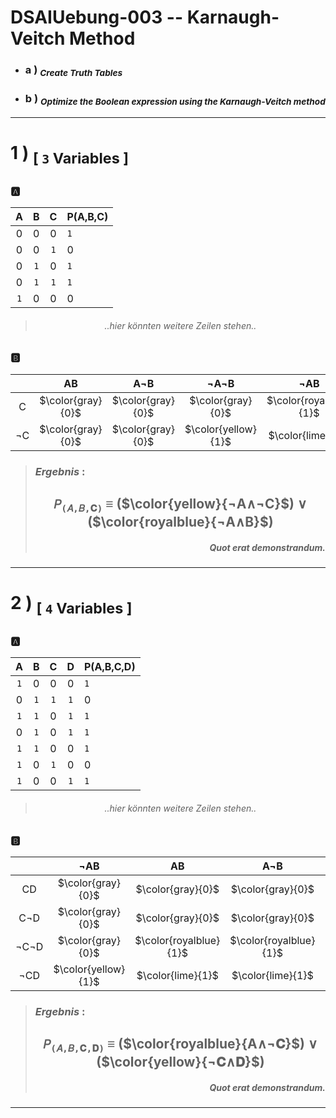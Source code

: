 <!-- ============================================================================================================ -->
<!--                         made by               Jan Ritt       -       https://github.com/IxI-Enki             -->
<!-- ============================================================================================================ -->

<div style="page-break-before: always;">

# DSAIUebung-003 -- Karnaugh-Veitch Method

- ### <p align="left"> a ) <sub>*Create Truth Tables* </sub></p>  
- ### <p align="left"> b ) <sub> *Optimize the Boolean expression using the Karnaugh-Veitch method* </sub></p>

--- 

<!-- - - - - - - - - - - - - exercise #1 - - - - - - - - - - - - -->
# <p align="left"> 1 ) <sub> [ `3` Variables ] </sub>
### 🅰️ </p>  
<div align="center">

| A | B | C | P(A,B,C) |
|:-:|:-:|:-:|:---------|
| 0 | 0 | 0 |   `1`    |
| 0 | 0 |`1`|    0     |
| 0 |`1`| 0 |   `1`    |
| 0 |`1`|`1`|   `1`    |
|`1`| 0 | 0 |    0     |
> ###### *..hier könnten weitere Zeilen stehen..*

### <p align="left">🅱️</p>
|    | AB | A¬B | ¬A¬B | ¬AB |
|:--:|:--:|:---:|:----:|:---:|
|  C | $\color{gray}{0}$ | $\color{gray}{0}$ | $\color{gray}{0}$ | $\color{royalblue}{1}$ |
| ¬C | $\color{gray}{0}$ | $\color{gray}{0}$ | $\color{yellow}{1}$ | $\color{lime}{1}$ |   

> ### <p align="left">***Ergebnis*** :</p>
> ##  `𝑃`<sub>`(𝐴,𝐵,𝐂)`</sub> ≡ ($\color{yellow}{¬A∧¬C}$) ∨ ($\color{royalblue}{¬A∧B}$)
> ##### *<p align="right"> Quot erat demonstrandum. </p>*
 
 --- 
</div></div>

<!-- - - - - - - - - - - - - exercise #2 - - - - - - - - - - - - -->
<div style="page-break-before: always;">

# <p align="left"> 2 ) <sub> [ `4` Variables ] </sub> 
### 🅰️ </p>  
<div align="center">

| A | B | C | D | P(A,B,C,D) |
|:-:|:-:|:-:|:-:|:-----------|
|`1`| 0 | 0 | 0 |     `1`    |
| 0 |`1`|`1`|`1`|      0     |
|`1`|`1`| 0 |`1`|     `1`    |
| 0 |`1`| 0 |`1`|     `1`    |
|`1`|`1`| 0 | 0 |     `1`    |
|`1`| 0 |`1`| 0 |      0     |
|`1`| 0 | 0 |`1`|     `1`    |
> ###### *..hier könnten weitere Zeilen stehen..*

### <p align="left">🅱️</p>
|      | ¬AB | AB | A¬B | ¬A¬B |
|:----:|:---:|:--:|:---:|:----:|
|   CD |  $\color{gray}{0}$  |   $\color{gray}{0}$    |   $\color{gray}{0}$    | $\color{gray}{0}$ |
|  C¬D |  $\color{gray}{0}$  |   $\color{gray}{0}$    |   $\color{gray}{0}$    | $\color{gray}{0}$ |
| ¬C¬D |  $\color{gray}{0}$  | $\color{royalblue}{1}$ | $\color{royalblue}{1}$ | $\color{gray}{0}$ |
|  ¬CD | $\color{yellow}{1}$ |    $\color{lime}{1}$   |    $\color{lime}{1}$   | $\color{gray}{0}$ | 

> ### <p align="left">***Ergebnis*** :</p>
> ##  `𝑃`<sub>`(𝐴,𝐵,𝐂,𝐃)`</sub> ≡ ($\color{royalblue}{A∧¬𝐂}$) ∨ ($\color{yellow}{¬𝐂∧𝐃}$)
> ##### *<p align="right"> Quot erat demonstrandum. </p>*
 
 --- 
</div></div>  

<!-- ============================================================================================================ -->
<!--                         made by               Jan Ritt       -       https://github.com/IxI-Enki             -->
<!-- ============================================================================================================ -->

<!-- fast access to my formating "helper-code" ( 💭 → ✎insert here ): 

// USE THIS TO ENSURE PAGE-BREAKS
//
<div style="page-break-before: always;">
💭
</div>


// USE THIS TO ALIGN CONTENT
//
<p align="left"> 💭 </p>
<div align="center"> 💭 </p>


// USE THIS CENTERED TABLE
//
<div align="center">
  |   |   |   |  
  |:-:|:-:|:-:|  
  |   |   |   |  
</div>


// USE THESE CHARACTERS FOR BEAUTIFUL NOTATIONS
// 
// UNICODE - TABLE of all mathematical operators & symbols:
//     https://en.wikipedia.org/wiki/Mathematical_operators_and_symbols_in_Unicode
//
  ✕ ✖ ⅹ ×  ∓ ∗   ∞   ∧ ⋀ ∨ ⋁   ¬   ≡ 
  ⟹   ⇐ ⇒ ⇔   ← → ↔   ⇽ ⇾ ⇿   ⇠ ⇢   ⇦ ⇨
  ∀  ∃ ∄   ∈ ∋  ∊ ∍
  Ⅰ Ⅱ Ⅲ Ⅳ Ⅴ Ⅵ Ⅶ Ⅷ Ⅸ Ⅹ Ⅺ Ⅻ 
  𝐴 𝐵 𝑃 𝑄
  ∘ ∙ • …   ✓ ✔  ✗ ✘  
  ⚐ ⚡

-->
